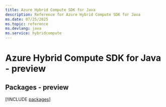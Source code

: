 ```yaml
---
title: Azure Hybrid Compute SDK for Java
description: Reference for Azure Hybrid Compute SDK for Java
ms.date: 07/25/2025
ms.topic: reference
ms.devlang: java
ms.service: hybridcompute
---
```

# Azure Hybrid Compute SDK for Java - preview
## Packages - preview
[!INCLUDE [packages](hybrid-compute-index.md)]